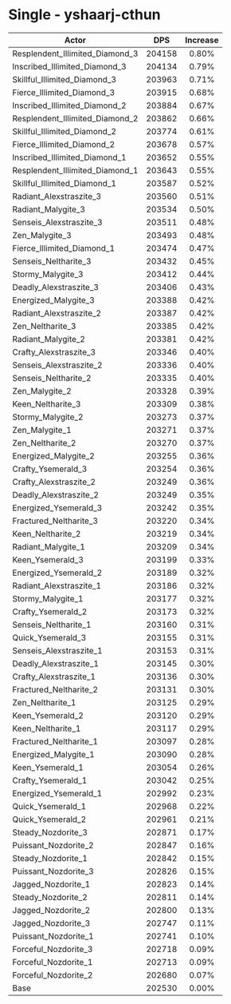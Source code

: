 # Single - yshaarj-cthun
| Actor | DPS | Increase |
|---|:---:|:---:|
|Resplendent_Illimited_Diamond_3|204158|0.80%|
|Inscribed_Illimited_Diamond_3|204134|0.79%|
|Skillful_Illimited_Diamond_3|203963|0.71%|
|Fierce_Illimited_Diamond_3|203915|0.68%|
|Inscribed_Illimited_Diamond_2|203884|0.67%|
|Resplendent_Illimited_Diamond_2|203862|0.66%|
|Skillful_Illimited_Diamond_2|203774|0.61%|
|Fierce_Illimited_Diamond_2|203678|0.57%|
|Inscribed_Illimited_Diamond_1|203652|0.55%|
|Resplendent_Illimited_Diamond_1|203643|0.55%|
|Skillful_Illimited_Diamond_1|203587|0.52%|
|Radiant_Alexstraszite_3|203560|0.51%|
|Radiant_Malygite_3|203534|0.50%|
|Senseis_Alexstraszite_3|203511|0.48%|
|Zen_Malygite_3|203493|0.48%|
|Fierce_Illimited_Diamond_1|203474|0.47%|
|Senseis_Neltharite_3|203432|0.45%|
|Stormy_Malygite_3|203412|0.44%|
|Deadly_Alexstraszite_3|203406|0.43%|
|Energized_Malygite_3|203388|0.42%|
|Radiant_Alexstraszite_2|203387|0.42%|
|Zen_Neltharite_3|203385|0.42%|
|Radiant_Malygite_2|203381|0.42%|
|Crafty_Alexstraszite_3|203346|0.40%|
|Senseis_Alexstraszite_2|203336|0.40%|
|Senseis_Neltharite_2|203335|0.40%|
|Zen_Malygite_2|203328|0.39%|
|Keen_Neltharite_3|203309|0.38%|
|Stormy_Malygite_2|203273|0.37%|
|Zen_Malygite_1|203271|0.37%|
|Zen_Neltharite_2|203270|0.37%|
|Energized_Malygite_2|203255|0.36%|
|Crafty_Ysemerald_3|203254|0.36%|
|Crafty_Alexstraszite_2|203249|0.36%|
|Deadly_Alexstraszite_2|203249|0.35%|
|Energized_Ysemerald_3|203242|0.35%|
|Fractured_Neltharite_3|203220|0.34%|
|Keen_Neltharite_2|203219|0.34%|
|Radiant_Malygite_1|203209|0.34%|
|Keen_Ysemerald_3|203199|0.33%|
|Energized_Ysemerald_2|203189|0.32%|
|Radiant_Alexstraszite_1|203186|0.32%|
|Stormy_Malygite_1|203177|0.32%|
|Crafty_Ysemerald_2|203173|0.32%|
|Senseis_Neltharite_1|203160|0.31%|
|Quick_Ysemerald_3|203155|0.31%|
|Senseis_Alexstraszite_1|203153|0.31%|
|Deadly_Alexstraszite_1|203145|0.30%|
|Crafty_Alexstraszite_1|203136|0.30%|
|Fractured_Neltharite_2|203131|0.30%|
|Zen_Neltharite_1|203125|0.29%|
|Keen_Ysemerald_2|203120|0.29%|
|Keen_Neltharite_1|203117|0.29%|
|Fractured_Neltharite_1|203097|0.28%|
|Energized_Malygite_1|203090|0.28%|
|Keen_Ysemerald_1|203054|0.26%|
|Crafty_Ysemerald_1|203042|0.25%|
|Energized_Ysemerald_1|202992|0.23%|
|Quick_Ysemerald_1|202968|0.22%|
|Quick_Ysemerald_2|202961|0.21%|
|Steady_Nozdorite_3|202871|0.17%|
|Puissant_Nozdorite_2|202847|0.16%|
|Steady_Nozdorite_1|202842|0.15%|
|Puissant_Nozdorite_3|202826|0.15%|
|Jagged_Nozdorite_1|202823|0.14%|
|Steady_Nozdorite_2|202811|0.14%|
|Jagged_Nozdorite_2|202800|0.13%|
|Jagged_Nozdorite_3|202747|0.11%|
|Puissant_Nozdorite_1|202741|0.10%|
|Forceful_Nozdorite_3|202718|0.09%|
|Forceful_Nozdorite_1|202713|0.09%|
|Forceful_Nozdorite_2|202680|0.07%|
|Base|202530|0.00%|
